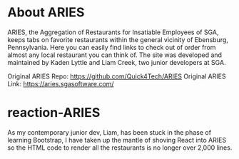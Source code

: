 # About ARIES
ARIES, the Aggregation of Restaurants for Insatiable Employees of SGA, keeps tabs on favorite restaurants within the general vicinity of Ebensburg, Pennsylvania. Here you can easily find links to check out of order from almost any local restaurant you can think of. The site was developed and maintained by Kaden Lyttle and Liam Creek, two junior developers at SGA.

Original ARIES Repo: https://github.com/Quick4Tech/ARIES
Original ARIES Link: https://aries.sgasoftware.com/

# reaction-ARIES
As my contemporary junior dev, Liam, has been stuck in the phase of learning Bootstrap, I have taken up the mantle of shoving React into ARIES so the HTML code to render all the restaurants is no longer over 2,000 lines.

